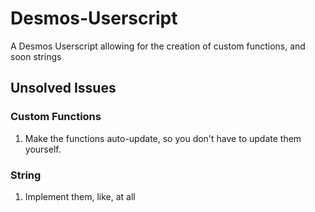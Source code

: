 # Desmos-Userscript
A Desmos Userscript allowing for the creation of custom functions, and soon strings
## Unsolved Issues
### Custom Functions
1. Make the functions auto-update, so you don't have to update them yourself.
### String
1. Implement them, like, at all

